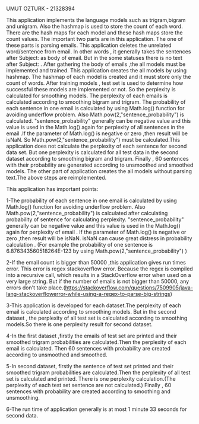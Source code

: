 UMUT OZTURK - 21328394

This application implements the language models such as trigram,bigram and unigram. Also the hashmap is used to store the count of each word.
There are the hash maps for each model and  these hash maps store the count values.
The important two parts are in this application. The one of these parts is parsing emails. This application deletes the unrelated word/sentence from email.
In other words , it generally takes the sentences after Subject: as body of email. But in the some statuses  there is no text after Subject: .
After gathering the body of emails ,the all models must be implemented and trained. This application creates the all models  by using hashmap.
The hashmap of each model is created and it must store only the count of words. After training models , test set is used to determine how successful these models are implemented or not.
So the perplexity is calculated for smoothing models. The perplexity of each emails is calculated according to smoothing bigram and trigram.
The probability of each sentence in one email is calculated by using Math.log() function  for avoiding underflow problem. Also Math.pow(2,"sentence_probability") is calculated.
"sentence_probability"  generally can be negative value and this value is used in the Math.log() again for perplexity of all sentences in the email .If the parameter of Math.log() is negative or zero ,then 
result will be isNaN. So Math.pow(2,"sentence_probability") must be calculated.This application does not calculate the perplexity of each sentence for second data set.
But one perplexity is calculated for all test data in the second dataset according to smoothing bigram and trigram. 
Finally , 60 sentences with their probability  are generated according to unsmoothed and smoothed models.
The other part of application creates the all models without parsing text.The above steps are reimplemented.


This application has important points:

1-The probability of each sentence in one email is calculated by using Math.log() function  for avoiding underflow problem.
 Also Math.pow(2,"sentence_probability") is calculated after calculating probability of sentence for calculating perplexity.
"sentence_probability"  generally can be negative value and this value is used in the Math.log() again for perplexity of email .
If the parameter of Math.log() is negative or zero ,then  result will be isNaN. isNaN can cause great distress in probability calculation .
(For example the probability of one sentence is  6.876343560518264E-123 by using Math.pow(2,"sentence_probability") )

2-If the email count is bigger than 50000 ,this application gives run times error. This error is regex stackoverflow error.
Because the regex is compiled into a recursive call, which results in a StackOverflow error when used on a very large string.
But if the number of emails is not bigger than 50000, any errors don't take place.(https://stackoverflow.com/questions/7509905/java-lang-stackoverflowerror-while-using-a-regex-to-parse-big-strings)

3-This application is developed for each dataset.The perplexity of each email is calculated according to smoothing models.
But in the second dataset , the perplexity of all test set is calculated according to smoothing models.So there is one perplexity result for second dataset.

4-In the first dataset ,firstly the emails of test set are printed and their smoothed trigram probabilities are calculated.Then the perplexity of each email is calculated.
Then 60 sentences with probability are created according to unsmoothed and smoothed.

5-In second dataset, firstly the sentence of test set printed and their  smoothed trigram probabilities are calculated.Then the perplexity of all test set is calculated and printed.
There is one perplexity calculation.(The perplexity of each test set sentence are not calculated.)
Finally , 60 sentences with probability are created according to smoothing and unsmoothing.

6-The run time of application generally is at most 1 minute 33 seconds for second data.